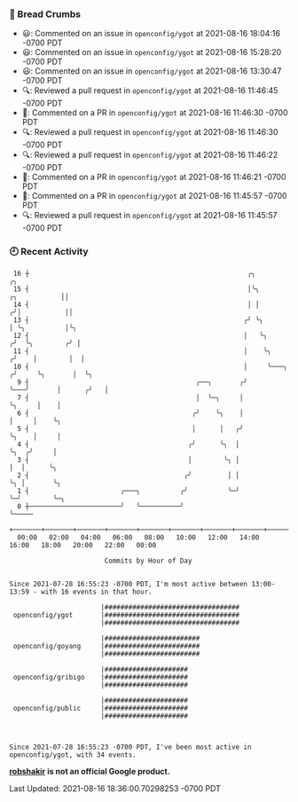 ### 🍞 Bread Crumbs

 * 😃: Commented on an issue in `openconfig/ygot` at 2021-08-16 18:04:16 -0700 PDT
 * 😃: Commented on an issue in `openconfig/ygot` at 2021-08-16 15:28:20 -0700 PDT
 * 😃: Commented on an issue in `openconfig/ygot` at 2021-08-16 13:30:47 -0700 PDT
 * 🔍: Reviewed a pull request in  `openconfig/ygot` at 2021-08-16 11:46:45 -0700 PDT
 * 💬: Commented on a PR in  `openconfig/ygot` at 2021-08-16 11:46:30 -0700 PDT
 * 🔍: Reviewed a pull request in  `openconfig/ygot` at 2021-08-16 11:46:30 -0700 PDT
 * 🔍: Reviewed a pull request in  `openconfig/ygot` at 2021-08-16 11:46:22 -0700 PDT
 * 💬: Commented on a PR in  `openconfig/ygot` at 2021-08-16 11:46:21 -0700 PDT
 * 💬: Commented on a PR in  `openconfig/ygot` at 2021-08-16 11:45:57 -0700 PDT
 * 🔍: Reviewed a pull request in  `openconfig/ygot` at 2021-08-16 11:45:57 -0700 PDT

### 🕘 Recent Activity
```
 16 ┼                                                       ╭╮                            ╭╮
 15 ┤                                                       │╰╮              ╭╮           ││
 14 ┤                                                       │ │             ╭╯│           ││
 13 ┤                                                      ╭╯ ╰╮            │ ╰╮          │╰╮
 12 ┤                                                      │   ╰╮          ╭╯  ╰╮        ╭╯ │
 11 ┤                                                      │    ╰╮        ╭╯    │        │  │
 10 ┤                                                      │     ╰───╮   ╭╯     ╰╮       │  ╰╮
  9 ┤                                          ╭──╮       ╭╯         ╰───╯       │      ╭╯   │
  7 ┤                                          │  ╰─╮     │                      ╰╮     │    │
  6 ┤                                         ╭╯    ╰╮    │                       │     │    ╰╮
  5 ┤                                         │      │   ╭╯                       ╰╮    │     │
  4 ┤                                        ╭╯      ╰╮  │                         ╰╮  ╭╯     │
  3 ┤                                        │        ╰╮ │                          │  │      ╰╮
  2 ┤                                       ╭╯         │ │                          ╰╮ │       ╰╮
  1 ┤                       ╭───╮          ╭╯          ╰─╯                           ╰─╯        ╰─╮
  0 ┼───────────────────────╯   ╰──────────╯                                                      ╰─────
    +───────+───────+───────+───────+───────+───────+───────+───────+───────+───────+───────+───────+────
  00:00   02:00   04:00   06:00   08:00   10:00   12:00   14:00   16:00   18:00   20:00   22:00   00:00   

						Commits by Hour of Day


Since 2021-07-28 16:55:23 -0700 PDT, I'm most active between 13:00-13:59 - with 16 events in that hour.

```



```
                       |##################################
 openconfig/ygot       |##################################
                       |##################################

                       |########################
 openconfig/goyang     |########################
                       |########################

                       |#####################
 openconfig/gribigo    |#####################
                       |#####################

                       |#####################
 openconfig/public     |#####################
                       |#####################



Since 2021-07-28 16:55:23 -0700 PDT, I've been most active in openconfig/ygot, with 34 events.

```
**[robshakir](mailto:robjs@google.com) is not an official Google product.**  


Last Updated: 2021-08-16 18:36:00.70298253 -0700 PDT
